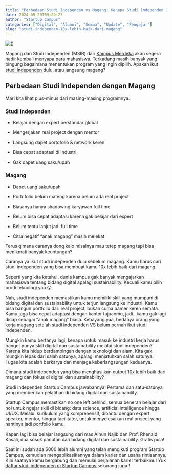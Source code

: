 ```yaml
---
title: "Perbedaan Studi Independen vs Magang: Kenapa Studi Independen 10x Lebih Baik?"
date: 2024-05-20T09:29:27
author: "Startup Campus"
categories: ["Digital", "Alumni", "Semua", "Update", "Pengajar"]
slug: "studi-independen-10x-lebih-baik-dari-magang"
---
```


![()](/uploads/2024/05/studiindependen-1024x683.webp)

Magang dan Studi Independen (MSIB) dari [Kampus Merdeka](https://kampusmerdeka.kemdikbud.go.id/) akan segera hadir kembali menyapa para mahasiswa. Terkadang masih banyak yang bingung bagaimana menentukan program yang ingin dipilih. Apakah ikut [studi independen](https://startupcampus.id/studi-independen) dulu, atau langsung magang?

## Perbedaan Studi Independen dengan Magang 

Mari kita lihat plus-minus dari masing-masing programnya.

### Studi Independen 

- Belajar dengan expert berstandar global

- Mengerjakan real project dengan mentor

- Langsung dapet portofolio & network keren

- Bisa cepat adaptasi di industri

- Gak dapet uang saku/upah

### Magang

- Dapet uang saku/upah

- Portofolio belum mateng karena belum ada real project

- Biasanya hanya shadowing karyawan full time

- Belum bisa cepat adaptasi karena gak belajar dari expert

- Belum tentu lanjut jadi full time

- Citra negatif “anak magang” masih melekat

Terus gimana caranya dong kalo misalnya mau tetep magang tapi bisa menikmati banyak keuntungan? 

Caranya ya ikut studi independen dulu sebelum magang. Kamu harus cari studi independen yang bisa membuat kamu 10x lebih baik dari magang.

Seperti yang kita ketahui, dunia kampus gak banyak mengajarkan mahasiswa tentang bidang digital apalagi sustainability. Kecuali kamu pilih prodi teknologi yaa 😛

Nah, studi independen memastikan kamu memiliki skill yang mumpuni di bidang digital dan sustainability untuk terjun langsung ke industri. Kamu bisa bangun portfolio dari real project, bukan cuma pamer keren semata. Kamu juga bisa cepat adaptasi dengan kantor tujuanmu, jadi.. kamu gak lagi dicap sebagai “anak magang” biasa. Kebayang yaa, bedanya orang yang kerja magang setelah studi independen VS belum pernah ikut studi independen.

Mungkin kamu bertanya lagi, kenapa untuk masuk ke industri kerja harus banget punya skill digital dan sustainability melalui studi independen? Karena kita hidup berdampingan dengan teknologi dan alam. Kita gak mungkin lepas dari salah satunya, apalagi menjatuhkan salah satunya. Tugas kita adalah berkarya dan menjaga keberlangsungan keduanya.

Dimana studi independen yang bisa menghasilkan output 10x lebih baik dari magang dan fokus di digital dan sustainability?

Studi independen Startup Campus jawabannya! Pertama dan satu-satunya yang memberikan pelatihan di bidang digital dan sustainability.

Startup Campus memastikan no one left behind, semua beneran belajar dari nol untuk ngejar skill di bidang: data science, artificial intelligence hingga UI/UX. Melalui kurikulum yang komprehensif, dibantu dengan expert speaker, mentor, hingga facilitator, untuk menyelesaikan real project yang nantinya jadi portfolio kamu.

Kapan lagi bisa belajar langsung dari mas Ainun Najib dan Prof. Rhenald Kasali, dua sosok panutan dari bidang digital dan sustainability. Gratis pula!

Saat ini sudah ada 6000 lebih alumni yang telah mengikuti program Startup Campus, kemudian mengaplikasikannya dalam karier dan usaha rintisannya. Kini saatnya kamu bergabung dan memulai perjalanan karier terbaikmu! Yuk [daftar studi independen di Startup Campus ](https://startupcampus.id/studi-independen#track)sekarang juga !